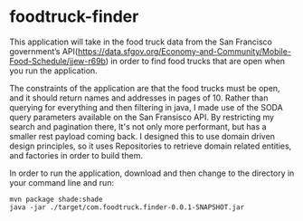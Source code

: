 # foodtruck-finder

This application will take in the food truck data from the San Francisco government’s API(https://data.sfgov.org/Economy-and-Community/Mobile-Food-Schedule/jjew-r69b) in order to find food trucks that are open when you run the application.

The constraints of the application are that the food trucks must be open, and it should return names and addresses in pages of 10. Rather than querying for everything and then filtering in java, I made use of the SODA query parameters available on the San Fransisco API. By restricting my search and pagination there, It's not only more performant, but has a smaller rest payload coming back.
I designed this to use domain driven design principles, so it uses Repositories to retrieve domain related entities, and factories in order to build them.

In order to run the application, download and then change to the directory in your command line and run:

```
mvn package shade:shade
java -jar ./target/com.foodtruck.finder-0.0.1-SNAPSHOT.jar
```

